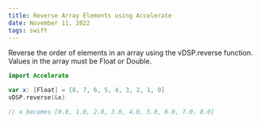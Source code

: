 ```yaml
---
title: Reverse Array Elements using Accelerate
date: November 11, 2022
tags: swift
---
```


Reverse the order of elements in an array using the vDSP.reverse function. Values in the array must be Float or Double.

```swift
import Accelerate

var x: [Float] = [8, 7, 6, 5, 4, 3, 2, 1, 0]
vDSP.reverse(&x)

// x becomes [0.0, 1.0, 2.0, 3.0, 4.0, 5.0, 6.0, 7.0, 8.0]
```
